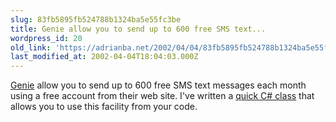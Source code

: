 ```yaml
---
slug: 83fb5895fb524788b1324ba5e55fc3be
title: Genie allow you to send up to 600 free SMS text...
wordpress_id: 20
old_link: 'https://adrianba.net/2002/04/04/83fb5895fb524788b1324ba5e55fc3be/'
last_modified_at: 2002-04-04T18:04:03.000Z
---
```


[Genie](http://www.genie.co.uk/) allow you to send up
to 600 free SMS text messages each month using a free account from
their web site. I've written a
[
quick C# class](/software/download/GenieSMS.zip) that allows you to use this facility from your
code.
